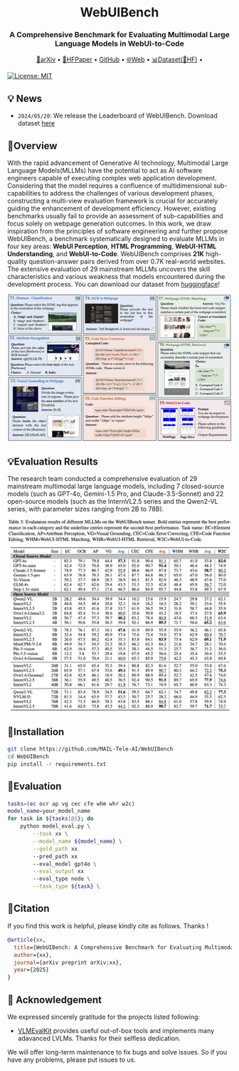<h1 align="center"> WebUIBench </h1>
<h3 align="center"> A Comprehensive Benchmark for Evaluating Multimodal Large Language Models in WebUI-to-Code </h3>

<p align="center">
  <a href="#" target="_blank">📄arXiv</a> •
  <a href="#" target="_blank">🤗HFPaper</a> •
  <a href="https://github.com/MAIL-Tele-AI/WebUIBench" target="_blank">GitHub</a> •
  <a href="#" target="_blank">🌐Web</a> •
  <a href="https://huggingface.co/datasets/Tele-AI-MAIL/WebUIBench" target="_blank">📊Dataset(🤗HF)</a> •
</p>

[![License: MIT](https://img.shields.io/badge/License-MIT-green.svg)](https://opensource.org/licenses/MIT)

## 💡 News

- `2024/05/20`: We release the Leaderboard of WebUIBench. Download dataset [here](https://huggingface.co/datasets/xx)



## 🌟Overview

With the rapid advancement of Generative AI technology, Multimodal Large Language Models(MLLMs) have the potential to act as AI software engineers capable of executing complex web application development. Considering that the model requires a confluence of multidimensional sub-capabilities to address the challenges of various development phases, constructing a multi-view evaluation framework is crucial for accurately guiding the enhancement of  development efficiency. However, existing benchmarks usually fail to provide an assessment of sub-capabilities and focus solely on webpage generation outcomes. In this work, we draw inspiration from the principles of software engineering and further propose WebUIBench, a benchmark systematically designed to evaluate MLLMs in four key areas: **WebUI Perception**, **HTML Programming**, **WebUI-HTML Understanding**, and **WebUI-to-Code**. WebUIBench comprises **21K** high-quality question-answer pairs derived from over 0.7K real-world websites. The extensive evaluation of 29 mainstream MLLMs uncovers the skill characteristics and various weakness that models encountered during the development process. You can download our dataset from [huggingface](https://huggingface.co/xx)!

![overview](./imgs/overview.png) 

## 💡Evaluation Results

The research team conducted a comprehensive evaluation of 29 mainstream multimodal large language models, including 7 closed-source models (such as GPT-4o, Gemini-1.5 Pro, and Claude-3.5-Sonnet) and 22 open-source models (such as the InternVL2.5 series and the Qwen2-VL series, with parameter sizes ranging from 2B to 78B).

![eval_results](./imgs/eval_result.png)


## 🔧Installation

```bash
git clone https://github.com/MAIL-Tele-AI/WebUIBench
cd WebUIBench
pip install -r requirements.txt
```

## 🤔Evaluation

```bash
tasks=(ec ocr ap vg cec cfe whm whr w2c)
model_name=your_model_name
for task in ${tasks[@]}; do
    python model_eval.py \
        --task xx \
        --model_name ${model_name} \
        --gold_path xx
        --pred_path xx
        --eval_model gpt4o \
        --eval_output xx
        --eval_type node \
        --task_type ${task} \
```

## 🚩Citation

If you find this work is helpful, please kindly cite as follows. Thanks !

```bibtex
@article{xx,
  title={WebUIBench: A Comprehensive Benchmark for Evaluating Multimodal Large Language Models in WebUI-to-Code},
  author={xx},
  journal={arXiv preprint arXiv:xx},
  year={2025}
}
```

## 💐 Acknowledgement

We expressed sincerely gratitude for the projects listed following:

- [VLMEvalKit](https://github.com/open-compass/VLMEvalKit) provides useful out-of-box tools and implements many adavanced LVLMs. Thanks for their selfless dedication.

  

We will offer long-term maintenance to fix bugs and solve issues. So if you have any problems, please put issues to us. 





